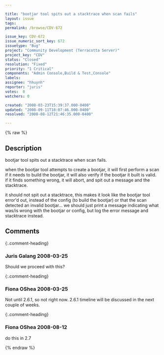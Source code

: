 ```yaml
---

title: "bootjar tool spits out a stacktrace when scan fails"
layout: issue
tags: 
permalink: /browse/CDV-672

issue_key: CDV-672
issue_numeric_sort_key: 672
issuetype: "Bug"
project: "Community Development (Terracotta Server)"
project_key: "CDV"
status: "Closed"
resolution: "Fixed"
priority: "1 Critical"
components: "Admin Console,Build & Test,Console"
labels: 
assignee: "hhuynh"
reporter: "juris"
votes:  0
watchers: 0

created: "2008-03-23T15:39:37.000-0400"
updated: "2008-09-11T18:07:46.000-0400"
resolved: "2008-08-12T21:46:35.000-0400"

---
```




{% raw %}



## Description

<div markdown="1" class="description">

bootjar tool spits out a stacktrace when scan fails.

when the bootjar tool attempts to create a bootjar, it will first perform a scan if it needs to build the bootjar, it will also verify if the bootjar it built is valid. if it finds something wrong, it will abort, and spit out a message and the stacktrace.

it should not spit out a stacktrace, this makes it look like the bootjar tool error'd out, instead of the config (to build the bootjar) or that the scan detected an invalid bootjar... we should just print a message indicating what was/is wrong with the bootjar or config, but log the error message and stacktrace instead.





</div>

## Comments


{:.comment-heading}
### **Juris Galang** <span class="date">2008-03-25</span>

<div markdown="1" class="comment">

Should we proceed with this?


</div>


{:.comment-heading}
### **Fiona OShea** <span class="date">2008-03-25</span>

<div markdown="1" class="comment">

Not until 2.6.1, so not right now.  2.6.1 timeline will be discussed in the next couple of weeks. 

</div>


{:.comment-heading}
### **Fiona OShea** <span class="date">2008-08-12</span>

<div markdown="1" class="comment">

do this in 2.7

</div>



{% endraw %}
